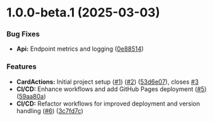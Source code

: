 # 1.0.0-beta.1 (2025-03-03)


### Bug Fixes

* **Api:** Endpoint metrics and logging ([0e88514](https://github.com/leszekszpunar/CardActions.Api/commit/0e885146bb62eaacc41b56e9f5bec33059282374))


### Features

* **CardActions:** Initial project setup ([#1](https://github.com/leszekszpunar/CardActions.Api/issues/1)) ([#2](https://github.com/leszekszpunar/CardActions.Api/issues/2)) ([53d6e07](https://github.com/leszekszpunar/CardActions.Api/commit/53d6e0717eed3217c502f63f943a56595664e093)), closes [#3](https://github.com/leszekszpunar/CardActions.Api/issues/3)
* **CI/CD:** Enhance workflows and add GitHub Pages deployment ([#5](https://github.com/leszekszpunar/CardActions.Api/issues/5)) ([59aa80a](https://github.com/leszekszpunar/CardActions.Api/commit/59aa80ae4082fd1acfd7e735eeced878795d661a))
* **CI/CD:** Refactor workflows for improved deployment and version handling ([#6](https://github.com/leszekszpunar/CardActions.Api/issues/6)) ([3c7fd7c](https://github.com/leszekszpunar/CardActions.Api/commit/3c7fd7c8515dc2fa4c91e8c594ed25417152bb29))
